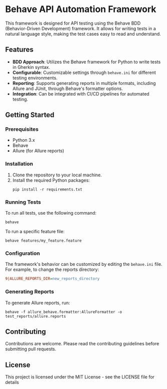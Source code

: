 # Behave API Automation Framework

This framework is designed for API testing using the Behave BDD (Behavior-Driven Development) framework. It allows for writing tests in a natural language style, making the test cases easy to read and understand.

## Features

- **BDD Approach**: Utilizes the Behave framework for Python to write tests in Gherkin syntax.
- **Configurable**: Customizable settings through `behave.ini` for different testing environments.
- **Reporting**: Supports generating reports in multiple formats, including Allure and JUnit, through Behave's formatter options.
- **Integration**: Can be integrated with CI/CD pipelines for automated testing.

## Getting Started

### Prerequisites

- Python 3.x
- Behave
- Allure (for Allure reports)

### Installation

1. Clone the repository to your local machine.
2. Install the required Python packages:
   ```
   pip install -r requirements.txt
   ```

### Running Tests

To run all tests, use the following command:

```
behave
```

To run a specific feature file:

```
behave features/my_feature.feature
```

### Configuration

The framework's behavior can be customized by editing the `behave.ini` file. For example, to change the reports directory:

```ini:behave_api_automation_framework/behave.ini
9|ALLURE_REPORTS_DIR=new_reports_directory
```

### Generating Reports

To generate Allure reports, run:

```
behave -f allure_behave.formatter:AllureFormatter -o test_reports/allure.reports
```

## Contributing

Contributions are welcome. Please read the contributing guidelines before submitting pull requests.

## License

This project is licensed under the MIT License - see the LICENSE file for details
